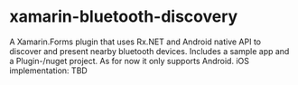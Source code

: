 # xamarin-bluetooth-discovery
A Xamarin.Forms plugin that uses Rx.NET and Android native API to discover and present nearby bluetooth devices. Includes a sample app and a Plugin-/nuget project. As for now it only supports Android. iOS implementation: TBD

